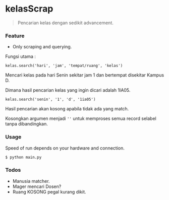 # kelasScrap
> Pencarian kelas dengan sedikit advancement.

### Feature
- Only scraping and querying.

Fungsi utama :
```
kelas.search('hari', 'jam', 'tempat/ruang', 'kelas')
```
Mencari kelas pada hari Senin sekitar jam 1 dan bertempat disekitar Kampus D.

Dimana hasil pencarian kelas yang ingin dicari adalah 1IA05. 
```
kelas.search('senin', '1', 'd', '1ia05')
```
Hasil pencarian akan kosong apabila tidak ada yang match.

Kosongkan argumen menjadi ```''``` untuk memproses semua record selabel tanpa dibandingkan.

### Usage
Speed of run depends on your hardware and connection.
```sh
$ python main.py
```

### Todos
- Manusia matcher.
- Mager mencari Dosen?
- Ruang KOSONG pegal kurang dikit.

